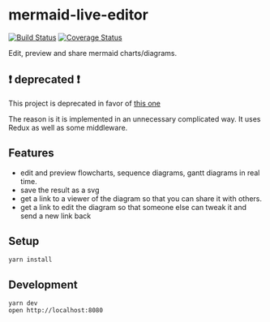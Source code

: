# mermaid-live-editor

[![Build Status](https://travis-ci.org/mermaidjs/mermaid-live-editor.svg?branch=master)](https://travis-ci.org/mermaidjs/mermaid-live-editor)
[![Coverage Status](https://coveralls.io/repos/github/mermaidjs/mermaid-live-editor/badge.svg?branch=master)](https://coveralls.io/github/mermaidjs/mermaid-live-editor?branch=master)

Edit, preview and share mermaid charts/diagrams.


## :exclamation: deprecated :exclamation:

This project is deprecated in favor of [this one](https://github.com/mermaidjs/mermaid-live-editor)

The reason is it is implemented in an unnecessary complicated way. It uses Redux as well as some middleware.


## Features

- edit and preview flowcharts, sequence diagrams, gantt diagrams in real time.
- save the result as a svg
- get a link to a viewer of the diagram so that you can share it with others.
- get a link to edit the diagram so that someone else can tweak it and send a new link back


## Setup

```
yarn install
```


## Development

```
yarn dev
open http://localhost:8080
```
